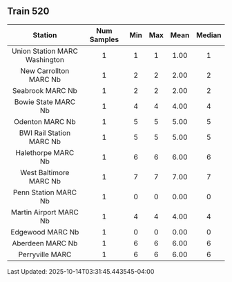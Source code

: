 ## Train 520

| Station | Num Samples | Min | Max | Mean | Median |
| :-----: | :---------: | :-: | :-: | :--: | :----: |
| Union Station MARC Washington | 1 | 1 | 1 | 1.00 | 1 |
| New Carrollton MARC Nb | 1 | 2 | 2 | 2.00 | 2 |
| Seabrook MARC Nb | 1 | 2 | 2 | 2.00 | 2 |
| Bowie State MARC Nb | 1 | 4 | 4 | 4.00 | 4 |
| Odenton MARC Nb | 1 | 5 | 5 | 5.00 | 5 |
| BWI Rail Station MARC Nb | 1 | 5 | 5 | 5.00 | 5 |
| Halethorpe MARC Nb | 1 | 6 | 6 | 6.00 | 6 |
| West Baltimore MARC Nb | 1 | 7 | 7 | 7.00 | 7 |
| Penn Station MARC Nb | 1 | 0 | 0 | 0.00 | 0 |
| Martin Airport MARC Nb | 1 | 4 | 4 | 4.00 | 4 |
| Edgewood MARC Nb | 1 | 0 | 0 | 0.00 | 0 |
| Aberdeen MARC Nb | 1 | 6 | 6 | 6.00 | 6 |
| Perryville MARC | 1 | 6 | 6 | 6.00 | 6 |


Last Updated: 2025-10-14T03:31:45.443545-04:00